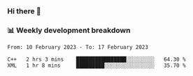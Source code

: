 ### Hi there 👋

### 📊 Weekly development breakdown
<!--START_SECTION:waka-->

```text
From: 10 February 2023 - To: 17 February 2023

C++   2 hrs 3 mins    ████████████████░░░░░░░░░   64.30 %
XML   1 hr 8 mins     █████████░░░░░░░░░░░░░░░░   35.70 %
```

<!--END_SECTION:waka-->
